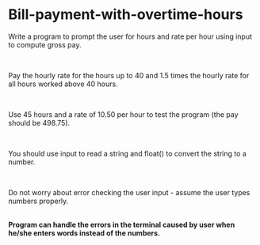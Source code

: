 <h1>Bill-payment-with-overtime-hours</h1>

<p>Write a program to prompt the user for hours and rate per hour using input to compute gross pay.</p>
<br>
<p>Pay the hourly rate for the hours up to 40 and 1.5 times the hourly rate for all hours worked above 40 hours.</p>
<br>
<p>Use 45 hours and a rate of 10.50 per hour to test the program (the pay should be 498.75).</p>
<br>
<p>You should use input to read a string and float() to convert the string to a number.</p>
<br>
<p>Do not worry about error checking the user input - assume the user types numbers properly.</p>
<br>
<b>Program can handle the errors in the terminal caused by user when he/she enters words instead of the numbers.</b>
